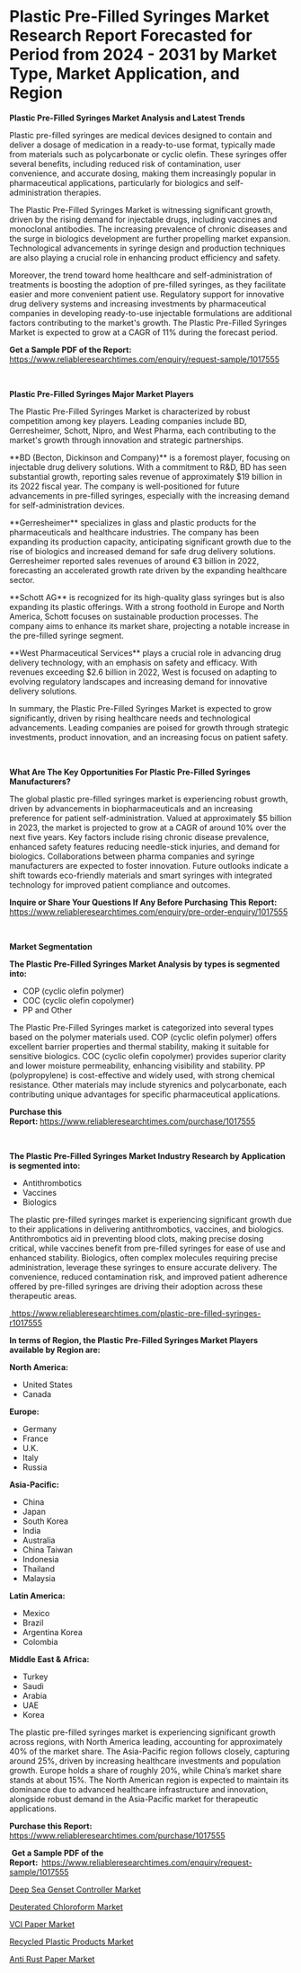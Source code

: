 <p><h1>Plastic Pre-Filled Syringes Market Research Report Forecasted for Period from 2024 -  2031 by Market Type, Market Application, and Region</h1></p><p><strong>Plastic Pre-Filled Syringes Market Analysis and Latest Trends</strong></p>
<p><p>Plastic pre-filled syringes are medical devices designed to contain and deliver a dosage of medication in a ready-to-use format, typically made from materials such as polycarbonate or cyclic olefin. These syringes offer several benefits, including reduced risk of contamination, user convenience, and accurate dosing, making them increasingly popular in pharmaceutical applications, particularly for biologics and self-administration therapies.</p><p>The Plastic Pre-Filled Syringes Market is witnessing significant growth, driven by the rising demand for injectable drugs, including vaccines and monoclonal antibodies. The increasing prevalence of chronic diseases and the surge in biologics development are further propelling market expansion. Technological advancements in syringe design and production techniques are also playing a crucial role in enhancing product efficiency and safety.</p><p>Moreover, the trend toward home healthcare and self-administration of treatments is boosting the adoption of pre-filled syringes, as they facilitate easier and more convenient patient use. Regulatory support for innovative drug delivery systems and increasing investments by pharmaceutical companies in developing ready-to-use injectable formulations are additional factors contributing to the market's growth. The Plastic Pre-Filled Syringes Market is expected to grow at a CAGR of 11% during the forecast period.</p></p>
<p><strong>Get a Sample PDF of the Report:&nbsp;</strong> <a href="https://www.reliableresearchtimes.com/enquiry/request-sample/1017555">https://www.reliableresearchtimes.com/enquiry/request-sample/1017555</a></p>
<p>&nbsp;</p>
<p><strong>Plastic Pre-Filled Syringes Major Market Players</strong></p>
<p><p>The Plastic Pre-Filled Syringes Market is characterized by robust competition among key players. Leading companies include BD, Gerresheimer, Schott, Nipro, and West Pharma, each contributing to the market's growth through innovation and strategic partnerships.</p><p>**BD (Becton, Dickinson and Company)** is a foremost player, focusing on injectable drug delivery solutions. With a commitment to R&D, BD has seen substantial growth, reporting sales revenue of approximately $19 billion in its 2022 fiscal year. The company is well-positioned for future advancements in pre-filled syringes, especially with the increasing demand for self-administration devices.</p><p>**Gerresheimer** specializes in glass and plastic products for the pharmaceuticals and healthcare industries. The company has been expanding its production capacity, anticipating significant growth due to the rise of biologics and increased demand for safe drug delivery solutions. Gerresheimer reported sales revenues of around €3 billion in 2022, forecasting an accelerated growth rate driven by the expanding healthcare sector.</p><p>**Schott AG** is recognized for its high-quality glass syringes but is also expanding its plastic offerings. With a strong foothold in Europe and North America, Schott focuses on sustainable production processes. The company aims to enhance its market share, projecting a notable increase in the pre-filled syringe segment.</p><p>**West Pharmaceutical Services** plays a crucial role in advancing drug delivery technology, with an emphasis on safety and efficacy. With revenues exceeding $2.6 billion in 2022, West is focused on adapting to evolving regulatory landscapes and increasing demand for innovative delivery solutions.</p><p>In summary, the Plastic Pre-Filled Syringes Market is expected to grow significantly, driven by rising healthcare needs and technological advancements. Leading companies are poised for growth through strategic investments, product innovation, and an increasing focus on patient safety.</p></p>
<p>&nbsp;</p>
<p><strong>What Are The Key Opportunities For Plastic Pre-Filled Syringes Manufacturers?</strong></p>
<p><p>The global plastic pre-filled syringes market is experiencing robust growth, driven by advancements in biopharmaceuticals and an increasing preference for patient self-administration. Valued at approximately $5 billion in 2023, the market is projected to grow at a CAGR of around 10% over the next five years. Key factors include rising chronic disease prevalence, enhanced safety features reducing needle-stick injuries, and demand for biologics. Collaborations between pharma companies and syringe manufacturers are expected to foster innovation. Future outlooks indicate a shift towards eco-friendly materials and smart syringes with integrated technology for improved patient compliance and outcomes.</p></p>
<p><strong>Inquire or Share Your Questions If Any Before Purchasing This Report:</strong> <a href="https://www.reliableresearchtimes.com/enquiry/pre-order-enquiry/1017555">https://www.reliableresearchtimes.com/enquiry/pre-order-enquiry/1017555</a></p>
<p>&nbsp;</p>
<p><strong>Market Segmentation</strong></p>
<p><strong>The Plastic Pre-Filled Syringes Market Analysis by types is segmented into:</strong></p>
<p><ul><li>COP (cyclic olefin polymer)</li><li>COC (cyclic olefin copolymer)</li><li>PP and Other</li></ul></p>
<p><p>The Plastic Pre-Filled Syringes market is categorized into several types based on the polymer materials used. COP (cyclic olefin polymer) offers excellent barrier properties and thermal stability, making it suitable for sensitive biologics. COC (cyclic olefin copolymer) provides superior clarity and lower moisture permeability, enhancing visibility and stability. PP (polypropylene) is cost-effective and widely used, with strong chemical resistance. Other materials may include styrenics and polycarbonate, each contributing unique advantages for specific pharmaceutical applications.</p></p>
<p><strong>Purchase this Report:&nbsp;</strong><a href="https://www.reliableresearchtimes.com/purchase/1017555">https://www.reliableresearchtimes.com/purchase/1017555</a></p>
<p>&nbsp;</p>
<p><strong>The Plastic Pre-Filled Syringes Market Industry Research by Application is segmented into:</strong></p>
<p><ul><li>Antithrombotics</li><li>Vaccines</li><li>Biologics</li></ul></p>
<p><p>The plastic pre-filled syringes market is experiencing significant growth due to their applications in delivering antithrombotics, vaccines, and biologics. Antithrombotics aid in preventing blood clots, making precise dosing critical, while vaccines benefit from pre-filled syringes for ease of use and enhanced stability. Biologics, often complex molecules requiring precise administration, leverage these syringes to ensure accurate delivery. The convenience, reduced contamination risk, and improved patient adherence offered by pre-filled syringes are driving their adoption across these therapeutic areas.</p></p>
<p><a href="https://www.reliableresearchtimes.com/plastic-pre-filled-syringes-r1017555">&nbsp;https://www.reliableresearchtimes.com/plastic-pre-filled-syringes-r1017555</a></p>
<p><strong>In terms of Region, the Plastic Pre-Filled Syringes Market Players available by Region are:</strong></p>
<p>
    <p> <strong> North America: </strong>
        <ul>
            <li>United States</li>
            <li>Canada</li>
        </ul>
        </p> 
    <p> <strong> Europe: </strong>
        <ul>
            <li>Germany</li>
            <li>France</li>
            <li>U.K.</li>
            <li>Italy</li>
            <li>Russia</li>
        </ul>
        </p> 
    <p> <strong> Asia-Pacific: </strong>
        <ul>
            <li>China</li>
            <li>Japan</li>
            <li>South Korea</li>
            <li>India</li>
            <li>Australia</li>
            <li>China Taiwan</li>
            <li>Indonesia</li>
            <li>Thailand</li>
            <li>Malaysia</li>
        </ul>
        </p> 
    <p> <strong> Latin America: </strong>
        <ul>
            <li>Mexico</li>
            <li>Brazil</li>
            <li>Argentina Korea</li>
            <li>Colombia</li>
        </ul>
        </p> 
    <p> <strong> Middle East & Africa: </strong>
        <ul>
            <li>Turkey</li>
            <li>Saudi</li>
            <li>Arabia</li>
            <li>UAE</li>
            <li>Korea</li>
        </ul>
    </p>
    </p>
<p><p>The plastic pre-filled syringes market is experiencing significant growth across regions, with North America leading, accounting for approximately 40% of the market share. The Asia-Pacific region follows closely, capturing around 25%, driven by increasing healthcare investments and population growth. Europe holds a share of roughly 20%, while China’s market share stands at about 15%. The North American region is expected to maintain its dominance due to advanced healthcare infrastructure and innovation, alongside robust demand in the Asia-Pacific market for therapeutic applications.</p></p>
<p><strong>Purchase this Report: </strong><a href="https://www.reliableresearchtimes.com/purchase/1017555">https://www.reliableresearchtimes.com/purchase/1017555</a></p>
<p>&nbsp;<strong>Get a Sample PDF of the Report:&nbsp;&nbsp;</strong><a href="https://www.reliableresearchtimes.com/enquiry/request-sample/1017555">https://www.reliableresearchtimes.com/enquiry/request-sample/1017555</a></p>
<p><strong></strong></p>
<p><p><a href="https://medium.com/@amexben1465_98864/the-comprehensive-deep-sea-genset-controller-market-research-report-is-essential-for-707e3fa0932b">Deep Sea Genset Controller Market</a></p><p><a href="https://www.linkedin.com/pulse/deuterated-chloroform-market-size-share-trends-analysis-report-cv0se?trackingId=9eG5Px3wQ%2FKa9y%2FrlNe7gQ%3D%3D">Deuterated Chloroform Market</a></p><p><a href="https://issuu.com/reportprime-2/docs/vci-paper-market-size-2030.pptx_2ba4593fddc0bc">VCI Paper Market</a></p><p><a href="https://medium.com/@ikki1019/the-recycled-plastic-products-market-report-analyzes-important-operational-and-performance-data-70d572704d0f">Recycled Plastic Products Market</a></p><p><a href="https://issuu.com/reportprime-2/docs/anti-rust-paper-market-size-2030.pp_e5a616f81ea7af">Anti Rust Paper Market</a></p></p>